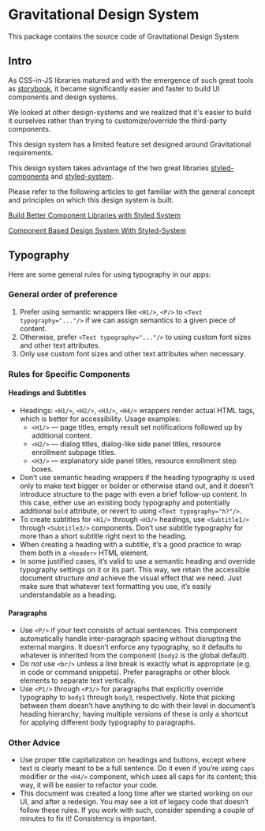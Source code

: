 # Gravitational Design System

This package contains the source code of Gravitational Design System

## Intro

As CSS-in-JS libraries matured and with the emergence of such great tools as
[storybook](https://storybook.js.org/), it became significantly easier and faster to
build UI components and design systems.

We looked at other design-systems and we realized that it's easier to
build it ourselves rather than trying to customize/override the third-party
components.

This design system has a limited feature set designed around Gravitational requirements.

This design system takes advantage of the two great libraries
[styled-components](https://github.com/styled-components/styled-components)
and [styled-system](https://github.com/styled-system/styled-system).

Please refer to the following articles to get familiar with the general
concept and principles on which this design system is built.

[Build Better Component Libraries with Styled System](https://medium.com/styled-components/build-better-component-libraries-with-styled-system-4951653d54ee)

[Component Based Design System With Styled-System](https://varun.ca/styled-system/)

## Typography

Here are some general rules for using typography in our apps:

### General order of preference

1. Prefer using semantic wrappers like `<H1/>`, `<P/>` to `<Text
   typography="..."/>` if we can assign semantics to a given piece of content.
2. Otherwise, prefer `<Text typography="..."/>` to using custom font sizes and
   other text attributes.
3. Only use custom font sizes and other text attributes when necessary.

### Rules for Specific Components

#### Headings and Subtitles

- Headings: `<H1/>`, `<H2/>`, `<H3/>`, `<H4/>` wrappers render actual HTML tags,
  which is better for accessibility. Usage examples:
  - `<H1/>` — page titles, empty result set notifications followed up by
    additional content.
  - `<H2/>` — dialog titles, dialog-like side panel titles, resource enrollment
    subpage titles.
  - `<H3/>` — explanatory side panel titles, resource enrollment step boxes.
- Don’t use semantic heading wrappers if the heading typography is used only to
  make text bigger or bolder or otherwise stand out, and it doesn’t introduce
  structure to the page with even a brief follow-up content. In this case,
  either use an existing body typography and potentially additional `bold`
  attribute, or revert to using `<Text typography="h?"/>`.
- To create subtitles for `<H1/>` through `<H3/>` headings, use `<Subtitle1/>`
  through `<Subtitle3/>` components. Don’t use subtitle typography for more than
  a short subtitle right next to the heading.
- When creating a heading with a subtitle, it’s a good practice to wrap them
  both in a `<header>` HTML element.
- In some justified cases, it’s valid to use a semantic heading and override
  typography settings on it or its part. This way, we retain the accessible
  document structure *and* achieve the visual effect that we need. Just make
  sure that whatever text formatting you use, it’s easily understandable as a
  heading.

#### Paragraphs

- Use `<P/>` if your text consists of actual sentences. This component
  automatically handle inter-paragraph spacing without disrupting the external
  margins. It doesn’t enforce any typography, so it defaults to whatever is
  inherited from the component (`body2` is the global default).
- Do *not* use `<br/>` unless a line break is exactly what is appropriate (e.g.
  in code or command snippets). Prefer paragraphs or other block elements to
  separate text vertically.
- Use `<P1/>` through `<P3/>` for paragraphs that explicitly override typography
  to `body1` through `body3`, respectively. Note that picking between them
  doesn’t have anything to do with their level in document’s heading hierarchy;
  having multiple versions of these is only a shortcut for applying different
  body typography to paragraphs.

### Other Advice

- Use proper title capitalization on headings and buttons, except where text is
  clearly meant to be a full sentence. Do it even if you’re using `caps`
  modifier or the `<H4/>` component, which uses all caps for its content; this
  way, it will be easier to refactor your code.
- This document was created a long time after we started working on our UI, and
  after a redesign. You may see a lot of legacy code that doesn’t follow these
  rules. If you work with such, consider spending a couple of minutes to fix it!
  Consistency is important.